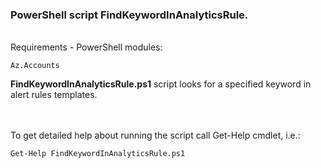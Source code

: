 ### PowerShell script FindKeywordInAnalyticsRule.
<br />
Requirements - PowerShell modules:

    Az.Accounts


**FindKeywordInAnalyticsRule.ps1** script looks for a specified keyword in alert rules templates.  
<br />


<br />
To get detailed help about running the script call Get-Help cmdlet, i.e.:

    Get-Help FindKeywordInAnalyticsRule.ps1
